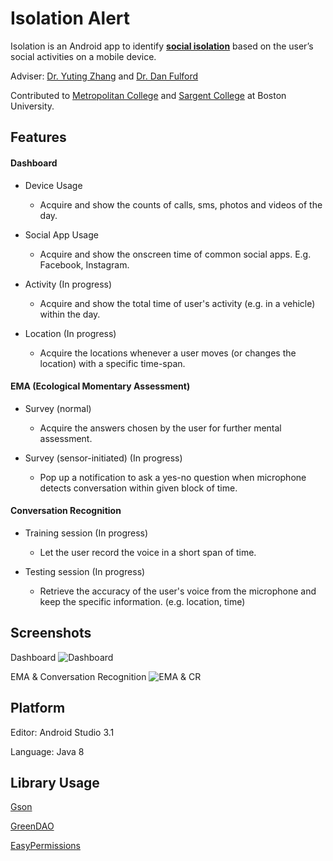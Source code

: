 # Isolation Alert

Isolation is an Android app to identify **[social isolation][Social Isolation]** based on the user’s social activities on a 
mobile device.

Adviser: [Dr. Yuting Zhang][Dr. Yuting Zhang] and [Dr. Dan Fulford][Dr Dan Fulford]
 
Contributed to [Metropolitan College][Metropolitan College] and [Sargent College][Sargent College] 
at Boston University.

Features
--------

#### Dashboard

* Device Usage
    * Acquire and show the counts of calls, sms, photos and videos of the day.
    
* Social App Usage
    * Acquire and show the onscreen time of common social apps. E.g. Facebook, Instagram.

* Activity (In progress)
    * Acquire and show the total time of user's activity (e.g. in a vehicle) within the day.

* Location (In progress)
    * Acquire the locations whenever a user moves (or changes the location) with a specific time-span. 

#### EMA (Ecological Momentary Assessment)
* Survey (normal)
    * Acquire the answers chosen by the user for further mental assessment.
    
* Survey (sensor-initiated) (In progress)
    * Pop up a notification to ask a yes-no question when microphone detects conversation 
    within given block of time.


#### Conversation Recognition
* Training session (In progress)
    * Let the user record the voice in a short span of time.

* Testing session (In progress)
    * Retrieve the accuracy of the user's voice from the microphone and keep the specific information.
     (e.g. location, time) 


Screenshots
--------
Dashboard
![Dashboard](https://github.com/Chun-Chieh/IsolationAlert/blob/master/demo/demo_1.gif)

EMA & Conversation Recognition
![EMA & CR](https://github.com/Chun-Chieh/IsolationAlert/blob/master/demo/demo_2.gif)


Platform
--------
Editor: Android Studio 3.1

Language: Java 8

Library Usage
--------
[Gson][Gson]

[GreenDAO][GreenDao]

[EasyPermissions][EasyPermissions]





[Social Isolation]:https://en.wikipedia.org/wiki/Social_isolation
[Dr. Yuting Zhang]: http://www.bu.edu/met/faculty/full-time/yuting-zhang/
[Dr Dan Fulford]:https://www.bu.edu/sargent/profile/dan-fulford/
[Sargent College]:https://www.bu.edu/sargent
[Metropolitan College]:http://www.bu.edu/met
[Gson]: https://github.com/google/gson
[GreenDAO]: https://github.com/greenrobot/greenDAO
[EasyPermissions]: https://github.com/googlesamples/easypermissions